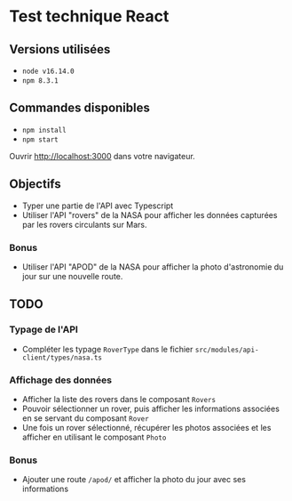 # Test technique React

## Versions utilisées

- `node v16.14.0`
- `npm 8.3.1`

## Commandes disponibles

- `npm install`
- `npm start`

Ouvrir [http://localhost:3000](http://localhost:3000) dans votre navigateur.

## Objectifs

- Typer une partie de l'API avec Typescript
- Utiliser l'API "rovers" de la NASA pour afficher les données capturées par les rovers circulants sur Mars.

### Bonus

- Utiliser l'API "APOD" de la NASA pour afficher la photo d'astronomie du jour sur une nouvelle route.

## TODO

### Typage de l'API

- Compléter les typage `RoverType` dans le fichier `src/modules/api-client/types/nasa.ts`

### Affichage des données

- Afficher la liste des rovers dans le composant `Rovers`
- Pouvoir sélectionner un rover, puis afficher les informations associées en se servant du composant `Rover`
- Une fois un rover sélectionné, récupérer les photos associées et les afficher en utilisant le composant `Photo`

### Bonus

- Ajouter une route `/apod/` et afficher la photo du jour avec ses informations
